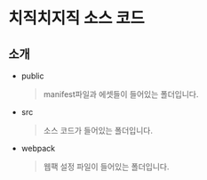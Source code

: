 # 치직치지직 소스 코드

## 소개

- public
  > manifest파일과 에셋들이 들어있는 폴더입니다.
- src
  > 소스 코드가 들어있는 폴더입니다.
- webpack
  > 웹팩 설정 파일이 들어있는 폴더입니다.

